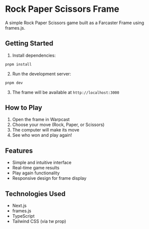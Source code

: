 # Rock Paper Scissors Frame

A simple Rock Paper Scissors game built as a Farcaster Frame using frames.js.

## Getting Started

1. Install dependencies:
```bash
pnpm install
```

2. Run the development server:
```bash
pnpm dev
```

3. The frame will be available at `http://localhost:3000`

## How to Play

1. Open the frame in Warpcast
2. Choose your move (Rock, Paper, or Scissors)
3. The computer will make its move
4. See who won and play again!

## Features

- Simple and intuitive interface
- Real-time game results
- Play again functionality
- Responsive design for frame display

## Technologies Used

- Next.js
- frames.js
- TypeScript
- Tailwind CSS (via tw prop) 